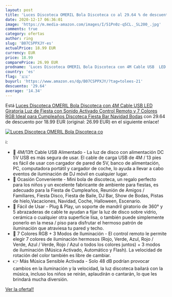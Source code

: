 ```yaml
---
layout: post
title: 'Luces Discoteca OMERIL Bola Discoteca co al 29.64 % de descuento'
date: 2020-12-17 06:36:01
image: 'https://m.media-amazon.com/images/I/51Pn0z-q5CL._SL200_.jpg'
comments: true
category: ofertas
author: ring
slug: 'B07CSPPXJY-es'
actualPrice: 18.99 EUR
currency: EUR
price: 18.99
comparePrice: 26.99 EUR
prodname: 'Luces Discoteca OMERIL Bola Discoteca con 4M Cable USB  LED Giratoria Luz de Fiesta con Sonido Activado  Control Remoto y 7 Colores RGB  Ideal para Cumpleaños  Discoteca  Fiesta  Bar  Navidad  Bodas'
country: 'es'
flag: '🇪🇸'
buyurl: 'https://www.amazon.es/dp/B07CSPPXJY/?tag=tolees-21'
descuento: '29.64'
average: '14.34'
---
```


Está [Luces Discoteca OMERIL Bola Discoteca con 4M Cable USB  LED Giratoria Luz de Fiesta con Sonido Activado  Control Remoto y 7 Colores RGB  Ideal para Cumpleaños  Discoteca  Fiesta  Bar  Navidad  Bodas](https://www.amazon.es/dp/B07CSPPXJY/?tag=tolees-21) con 29.64 de descuento por 18.99 EUR (original: 26.99 EUR) en el siguiente enlace!

[![Luces Discoteca OMERIL Bola Discoteca co](https://m.media-amazon.com/images/I/51Pn0z-q5CL._SL200_.jpg)](https://www.amazon.es/dp/B07CSPPXJY/?tag=tolees-21)

ℹ️:

- 🎵 4M/13ft Cable USB Alimentado - La luz de disco con alimentación DC 5V USB es más segura de usar. El cable de carga USB de 4M / 13 pies es fácil de usar con cargador de pared de 5V, banco de alimentación, PC, computadora portátil y cargador de coche, lo ayuda a llevar a cabo eventos de iluminación de DJ móvil en cualquier lugar.
- 🎵 Ocasión Conveniente - Mini bola de discoteca, un regalo perfecto para los niños y un excelente fabricante de ambiente para fiestas, es adecuado para la Fiesta de Cumpleaños, Reunión de Amigos / Familiares, Fiesta Disco, Fiesta de Baile, DJ Bar, Show de Bodas, Pistas de hielo,Vacaciones, Navidad, Coche, Halloween, Escenario.
- 🎵 Fácil de Usar - Plug & Play, un soporte de mandril giratorio de 360° y 5 abrazaderas de cable te ayudan a fijar la luz de disco sobre vidrio, cerámica o cualquier otra superficie lisa, o también puede simplemente ponerlo en la mesa / piso para disfrutar el hermoso patrón de iluminación que atraviesa tu pared y techo.
- 🎵 7 Colores RGB + 3 Modos de Iluminación - El control remoto le permite elegir 7 colores de iluminación hermosos (Rojo, Verde, Azul, Rojo / Verde, Azul / Verde, Rojo / Azul o todos los colores juntos) + 3 modos de iluminación (Música Activado, Automático y Flash). La velocidad de rotación del color también es libre de cambiar.
- 👉 Más Música Sensible Activada - Solo 48 dB podrían provocar cambios en la iluminación y la velocidad, la luz discoteca bailará con la música, incluso los niños se reirán, aplaudirán o cantarán, lo que les brindará mucha diversión.

[Ver la oferta!!](https://www.amazon.es/dp/B07CSPPXJY/?tag=tolees-21)
